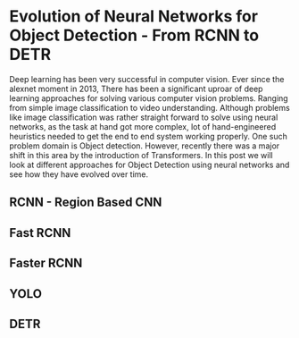 
# Evolution of Neural Networks for Object Detection - From RCNN to DETR

Deep learning has been very successful in computer vision. Ever since the alexnet moment in 2013, There has been a significant uproar of deep learning approaches for solving various computer vision problems. Ranging from simple image classification to video understanding. Although problems like image classification was rather straight forward to solve using neural networks, as the task at hand got more complex, lot of hand-engineered heuristics needed to get the end to end system working properly. One such problem domain is Object detection. However, recently there was a major shift in this area by the introduction of Transformers. In this post we will look at different approaches for Object Detection using neural networks and see how they have evolved over time.

## RCNN - Region Based CNN

## Fast RCNN

## Faster RCNN

## YOLO

## DETR

